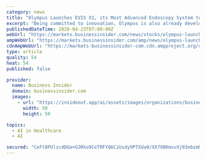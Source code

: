 ```yaml
---
category: news
title: "Olympus Launches EVIS X1, its Most Advanced Endoscopy System to Date"
excerpt: "Being committed to innovation, Olympus is also already developing future technologies – in particular featuring artificial intelligence (AI). \"EVIS X1 is the latest innovation ... This minimally invasive technology could also help reduce physician stress during endoscopic therapy. Texture and Color Enhancement Imaging (TXI): TXI supports ..."
publishedDateTime: 2020-04-23T07:08:00Z
webUrl: "https://markets.businessinsider.com/news/stocks/olympus-launches-evis-x1-its-most-advanced-endoscopy-system-to-date-1029121019"
ampWebUrl: "https://markets.businessinsider.com/amp/news/olympus-launches-evis-x1-its-most-advanced-endoscopy-system-to-date-1029121019"
cdnAmpWebUrl: "https://markets-businessinsider-com.cdn.ampproject.org/c/s/markets.businessinsider.com/amp/news/olympus-launches-evis-x1-its-most-advanced-endoscopy-system-to-date-1029121019"
type: article
quality: 54
heat: 54
published: false

provider:
  name: Business Insider
  domain: businessinsider.com
  images:
    - url: "https://insideout.app/ai/assets/images/organizations/businessinsider.com-50x50.jpg"
      width: 50
      height: 50

topics:
  - AI in Healthcare
  - AI

secured: "CeFt8PUlzc4DQa+G3Rko9CeTRFYQ6CzUsdy9PTXda0/XX798KmvvXj03ebzmRxKZvU88U8VhDrkJh33F/A2tlGJfPM1G/GsSGdmqb1I2vONUdPwv4SuwT8dIUPxweyqk1l7lEvfMhcWHylshqeJTgRlX6BfNYLsjo3ecQKye1hAMnKuLXlBZTQVHqF9Ukf3ixY23BU/5OX7JxpBq+4rXEjSnJNDWR/VRUr7oyCP6233FSGqRBPGOZWokqMzfix4Ocmtv0WDAg+ernjmp/CFTK34lL+QgzeJlg/lNiz067QURxkwM0H7d3PtW6xh4Oc38m4zDO76XnLTrElsMsRBWIxjOwyhP+xlhb4Q+NlKfWrsE59JY3ANj45K5sMUPK8VUWgPZLPQQkgQXrjK0ZsDOsHqAYCjIMu5BZOrdSZdbwrZ26D4pCu61YyulaLUEGniIf99wBop2jK/poshlP/iLVkWxNyYlaaAXcJK+58DxUdk=;dVFnt+F5yD4/p+A9QVVARg=="
---
```


